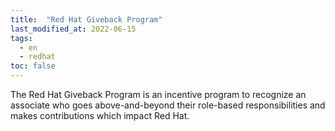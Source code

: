 ```yaml
---
title:  "Red Hat Giveback Program"
last_modified_at: 2022-06-15
tags:
  - en
  - redhat
toc: false
---
```


The Red Hat Giveback Program is an incentive program to recognize an associate who goes above-and-beyond their role-based responsibilities and makes contributions which impact Red Hat.

<div data-iframe-width="400" data-iframe-height="270" data-share-badge-id="3b14670a-eaed-4990-b2d8-c304cb8a7015" data-share-badge-host="https://www.credly.com"></div><script type="text/javascript" async src="//cdn.credly.com/assets/utilities/embed.js"></script>

<div data-iframe-width="400" data-iframe-height="270" data-share-badge-id="0b2b0080-251d-4c67-b30c-d99e10098701" data-share-badge-host="https://www.credly.com"></div><script type="text/javascript" async src="//cdn.credly.com/assets/utilities/embed.js"></script>

<div data-iframe-width="400" data-iframe-height="270" data-share-badge-id="a7a875c4-6f13-4d61-8d5f-cf34ac764d25" data-share-badge-host="https://www.credly.com"></div><script type="text/javascript" async src="//cdn.credly.com/assets/utilities/embed.js"></script>